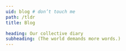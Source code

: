 ```yaml
---
uid: blog # don’t touch me
path: /tldr
title: Blog

heading: Our collective diary
subheading: (The world demands more words.)
---
```

